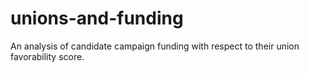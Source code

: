 # unions-and-funding
An analysis of candidate campaign funding with respect to their union favorability score. 
